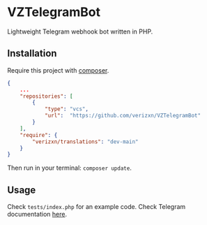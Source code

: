 # VZTelegramBot
Lightweight Telegram webhook bot written in PHP.

## Installation
Require this project with [composer](https://getcomposer.org/).
```json
{
    ...
    "repositories": [
        {
            "type": "vcs",
            "url":  "https://github.com/verizxn/VZTelegramBot"
        }
    ],
    "require": {
        "verizxn/translations": "dev-main"
    }
}
```
Then run in your terminal: `composer update`.

## Usage
Check `tests/index.php` for an example code.
Check Telegram documentation [here](https://core.telegram.org/bots/api).